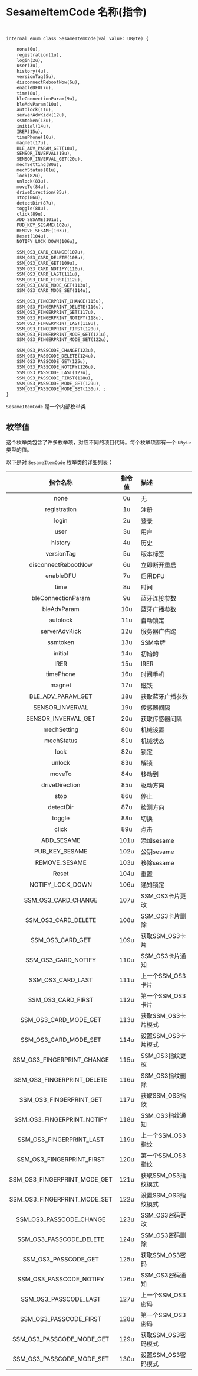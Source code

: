 # SesameItemCode  名称(指令)
```svg


internal enum class SesameItemCode(val value: UByte) {

    none(0u), 
    registration(1u), 
    login(2u),
    user(3u),
    history(4u),
    versionTag(5u), 
    disconnectRebootNow(6u),
    enableDFU(7u),
    time(8u),
    bleConnectionParam(9u),
    bleAdvParam(10u), 
    autolock(11u), 
    serverAdvKick(12u),
    ssmtoken(13u), 
    initial(14u),
    IRER(15u), 
    timePhone(16u),
    magnet(17u),
    BLE_ADV_PARAM_GET(18u),
    SENSOR_INVERVAL(19u), 
    SENSOR_INVERVAL_GET(20u),
    mechSetting(80u),
    mechStatus(81u),
    lock(82u),
    unlock(83u), 
    moveTo(84u), 
    driveDirection(85u),
    stop(86u), 
    detectDir(87u),
    toggle(88u),
    click(89u), 
    ADD_SESAME(101u),
    PUB_KEY_SESAME(102u), 
    REMOVE_SESAME(103u),
    Reset(104u),
    NOTIFY_LOCK_DOWN(106u),

    SSM_OS3_CARD_CHANGE(107u),
    SSM_OS3_CARD_DELETE(108u), 
    SSM_OS3_CARD_GET(109u), 
    SSM_OS3_CARD_NOTIFY(110u),
    SSM_OS3_CARD_LAST(111u), 
    SSM_OS3_CARD_FIRST(112u), 
    SSM_OS3_CARD_MODE_GET(113u),
    SSM_OS3_CARD_MODE_SET(114u),

    SSM_OS3_FINGERPRINT_CHANGE(115u),
    SSM_OS3_FINGERPRINT_DELETE(116u),
    SSM_OS3_FINGERPRINT_GET(117u),
    SSM_OS3_FINGERPRINT_NOTIFY(118u),
    SSM_OS3_FINGERPRINT_LAST(119u), 
    SSM_OS3_FINGERPRINT_FIRST(120u),
    SSM_OS3_FINGERPRINT_MODE_GET(121u),
    SSM_OS3_FINGERPRINT_MODE_SET(122u),

    SSM_OS3_PASSCODE_CHANGE(123u),
    SSM_OS3_PASSCODE_DELETE(124u), 
    SSM_OS3_PASSCODE_GET(125u), 
    SSM_OS3_PASSCODE_NOTIFY(126u),
    SSM_OS3_PASSCODE_LAST(127u),
    SSM_OS3_PASSCODE_FIRST(128u), 
    SSM_OS3_PASSCODE_MODE_GET(129u), 
    SSM_OS3_PASSCODE_MODE_SET(130u), ;
}

```
`SesameItemCode` 是一个内部枚举类

## 枚举值
这个枚举类包含了许多枚举项，对应不同的项目代码。每个枚举项都有一个 `UByte` 类型的值。

以下是对 `SesameItemCode` 枚举类的详细列表：

| 指令名称 | 指令值 | 描述 |
| :---: | :---: | :-- |
| none | 0u | 无 |
| registration | 1u | 注册 |
| login | 2u | 登录 |
| user | 3u | 用户 |
| history | 4u | 历史 |
| versionTag | 5u | 版本标签 |
| disconnectRebootNow | 6u | 立即断开重启 |
| enableDFU | 7u | 启用DFU |
| time | 8u | 时间 |
| bleConnectionParam | 9u | 蓝牙连接参数 |
| bleAdvParam | 10u | 蓝牙广播参数 |
| autolock | 11u | 自动锁定 |
| serverAdvKick | 12u | 服务器广告踢 |
| ssmtoken | 13u | SSM令牌 |
| initial | 14u | 初始的 |
| IRER | 15u | IRER |
| timePhone | 16u | 时间手机 |
| magnet | 17u | 磁铁 |
| BLE_ADV_PARAM_GET | 18u | 获取蓝牙广播参数 |
| SENSOR_INVERVAL | 19u | 传感器间隔 |
| SENSOR_INVERVAL_GET | 20u | 获取传感器间隔 |
| mechSetting | 80u | 机械设置 |
| mechStatus | 81u | 机械状态 |
| lock | 82u | 锁定 |
| unlock | 83u | 解锁 |
| moveTo | 84u | 移动到 |
| driveDirection | 85u | 驱动方向 |
| stop | 86u | 停止 |
| detectDir | 87u | 检测方向 |
| toggle | 88u | 切换 |
| click | 89u | 点击 |
| ADD_SESAME | 101u | 添加sesame |
| PUB_KEY_SESAME | 102u | 公钥sesame |
| REMOVE_SESAME | 103u | 移除sesame |
| Reset | 104u | 重置 |
| NOTIFY_LOCK_DOWN | 106u | 通知锁定 |
| SSM_OS3_CARD_CHANGE | 107u | SSM_OS3卡片更改 |
| SSM_OS3_CARD_DELETE | 108u | SSM_OS3卡片删除 |
| SSM_OS3_CARD_GET | 109u | 获取SSM_OS3卡片 |
| SSM_OS3_CARD_NOTIFY | 110u | SSM_OS3卡片通知 |
| SSM_OS3_CARD_LAST | 111u | 上一个SSM_OS3卡片 |
| SSM_OS3_CARD_FIRST | 112u | 第一个SSM_OS3卡片 |
| SSM_OS3_CARD_MODE_GET | 113u | 获取SSM_OS3卡片模式 |
| SSM_OS3_CARD_MODE_SET | 114u | 设置SSM_OS3卡片模式 |
| SSM_OS3_FINGERPRINT_CHANGE | 115u | SSM_OS3指纹更改 |
| SSM_OS3_FINGERPRINT_DELETE | 116u | SSM_OS3指纹删除 |
| SSM_OS3_FINGERPRINT_GET | 117u | 获取SSM_OS3指纹 |
| SSM_OS3_FINGERPRINT_NOTIFY | 118u | SSM_OS3指纹通知 |
| SSM_OS3_FINGERPRINT_LAST | 119u | 上一个SSM_OS3指纹 |
| SSM_OS3_FINGERPRINT_FIRST | 120u | 第一个SSM_OS3指纹 |
| SSM_OS3_FINGERPRINT_MODE_GET | 121u | 获取SSM_OS3指纹模式 |
| SSM_OS3_FINGERPRINT_MODE_SET | 122u | 设置SSM_OS3指纹模式 |
| SSM_OS3_PASSCODE_CHANGE | 123u | SSM_OS3密码更改 |
| SSM_OS3_PASSCODE_DELETE | 124u | SSM_OS3密码删除 |
| SSM_OS3_PASSCODE_GET | 125u | 获取SSM_OS3密码 |
| SSM_OS3_PASSCODE_NOTIFY | 126u | SSM_OS3密码通知 |
| SSM_OS3_PASSCODE_LAST | 127u | 上一个SSM_OS3密码 |
| SSM_OS3_PASSCODE_FIRST | 128u | 第一个SSM_OS3密码 |
| SSM_OS3_PASSCODE_MODE_GET | 129u | 获取SSM_OS3密码模式 |
| SSM_OS3_PASSCODE_MODE_SET | 130u | 设置SSM_OS3密码模式 |
